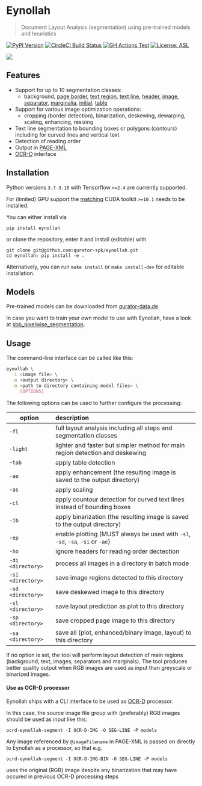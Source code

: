 # Eynollah
> Document Layout Analysis (segmentation) using pre-trained models and heuristics

[![PyPI Version](https://img.shields.io/pypi/v/eynollah)](https://pypi.org/project/eynollah/)
[![CircleCI Build Status](https://circleci.com/gh/qurator-spk/eynollah.svg?style=shield)](https://circleci.com/gh/qurator-spk/eynollah)
[![GH Actions Test](https://github.com/qurator-spk/eynollah/actions/workflows/test-eynollah.yml/badge.svg)](https://github.com/qurator-spk/eynollah/actions/workflows/test-eynollah.yml)
[![License: ASL](https://img.shields.io/github/license/qurator-spk/eynollah)](https://opensource.org/license/apache-2-0/)

![](https://user-images.githubusercontent.com/952378/102350683-8a74db80-3fa5-11eb-8c7e-f743f7d6eae2.jpg)

## Features
* Support for up to 10 segmentation classes: 
  * background, [page border](https://ocr-d.de/en/gt-guidelines/trans/lyRand.html), [text region](https://ocr-d.de/en/gt-guidelines/pagexml/pagecontent_xsd_Complex_Type_pc_TextRegionType.html), [text line](https://ocr-d.de/en/gt-guidelines/pagexml/pagecontent_xsd_Complex_Type_pc_TextLineType.html), [header](https://ocr-d.de/en/gt-guidelines/trans/lyUeberschrift.html), [image](https://ocr-d.de/en/gt-guidelines/pagexml/pagecontent_xsd_Complex_Type_pc_ImageRegionType.html), [separator](https://ocr-d.de/en/gt-guidelines/pagexml/pagecontent_xsd_Complex_Type_pc_SeparatorRegionType.html), [marginalia](https://ocr-d.de/en/gt-guidelines/trans/lyMarginalie.html), [initial](https://ocr-d.de/en/gt-guidelines/trans/lyInitiale.html), [table](https://ocr-d.de/en/gt-guidelines/trans/lyTabellen.html)
* Support for various image optimization operations:
  * cropping (border detection), binarization, deskewing, dewarping, scaling, enhancing, resizing
* Text line segmentation to bounding boxes or polygons (contours) including for curved lines and vertical text
* Detection of reading order
* Output in [PAGE-XML](https://github.com/PRImA-Research-Lab/PAGE-XML)
* [OCR-D](https://github.com/qurator-spk/eynollah#use-as-ocr-d-processor) interface

## Installation
Python versions `3.7-3.10` with Tensorflow `>=2.4` are currently supported.

For (limited) GPU support the [matching](https://www.tensorflow.org/install/source#gpu) CUDA toolkit `>=10.1` needs to be installed.

You can either install via 

```
pip install eynollah
```

or clone the repository, enter it and install (editable) with

```
git clone git@github.com:qurator-spk/eynollah.git
cd eynollah; pip install -e .
```

Alternatively, you can run `make install` or `make install-dev` for editable installation.

## Models
Pre-trained models can be downloaded from [qurator-data.de](https://qurator-data.de/eynollah/).

In case you want to train your own model to use with Eynollah, have a look at [sbb_pixelwise_segmentation](https://github.com/qurator-spk/sbb_pixelwise_segmentation). 

## Usage
The command-line interface can be called like this:

```sh
eynollah \
  -i <image file> \
  -o <output directory> \
  -m <path to directory containing model files> \
     [OPTIONS]
```

The following options can be used to further configure the processing:

| option   |      description      |
|----------|:-------------|
| `-fl`  | full layout analysis including all steps and segmentation classes |
| `-light` | lighter and faster but simpler method for main region detection and deskewing |
| `-tab` | apply table detection |
| `-ae`  | apply enhancement (the resulting image is saved to the output directory) |
| `-as`  | apply scaling |
| `-cl`  | apply countour detection for curved text lines instead of bounding boxes |
| `-ib`  | apply binarization (the resulting image is saved to the output directory)  |
| `-ep`  | enable plotting (MUST always be used with `-sl`, `-sd`, `-sa`, `-si` or `-ae`) |
| `-ho`  | ignore headers for reading order dectection |
| `-di <directory>`  | process all images in a directory in batch mode |
| `-si <directory>`  | save image regions detected to this directory |
| `-sd <directory>`  | save deskewed image to this directory |
| `-sl <directory>`  | save layout prediction as plot to this directory |
| `-sp <directory>`  | save cropped page image to this directory |
| `-sa <directory>`  | save all (plot, enhanced/binary image, layout) to this directory |

If no option is set, the tool will perform layout detection of main regions (background, text, images, separators and marginals).
The tool produces better quality output when RGB images are used as input than greyscale or binarized images.

#### Use as OCR-D processor

Eynollah ships with a CLI interface to be used as [OCR-D](https://ocr-d.de) processor. 

In this case, the source image file group with (preferably) RGB images should be used as input like this:

```
ocrd-eynollah-segment -I OCR-D-IMG -O SEG-LINE -P models
```
    
Any image referenced by `@imageFilename` in PAGE-XML is passed on directly to Eynollah as a processor, so that e.g.

```
ocrd-eynollah-segment -I OCR-D-IMG-BIN -O SEG-LINE -P models
```
    
uses the original (RGB) image despite any binarization that may have occured in previous OCR-D processing steps
